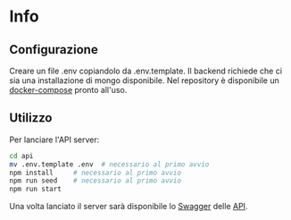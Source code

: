 # Info

## Configurazione

Creare un file .env copiandolo da .env.template. Il backend richiede che ci sia una installazione di mongo disponibile. Nel repository è disponibile un [docker-compose](../docker) pronto all'uso.

## Utilizzo

Per lanciare l'API server:

```bash
cd api
mv .env.template .env  # necessario al primo avvio
npm install     # necessario al primo avvio
npm run seed    # necessario al primo avvio
npm run start
```

Una volta lanciato il server sarà disponibile lo [Swagger](https://swagger.io/docs) delle [API](http://localhost:3001/docs/).

